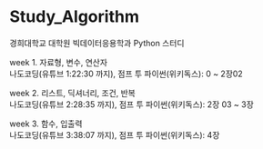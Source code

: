 # Study_Algorithm

경희대학교 대학원 빅데이터응용학과 Python 스터디

week 1. 자료형, 변수, 연산자 \
나도코딩(유튜브 1:22:30 까지), 점프 투 파이썬(위키독스): 0 ~ 2장02 

week 2. 리스트, 딕셔너리, 조건, 반복 \
나도코딩(유튜브 2:28:35 까지), 점프 투 파이썬(위키독스): 2장 03 ~ 3장

week 3. 함수, 입출력 \
나도코딩(유튜브 3:38:07 까지), 점프 투 파이썬(위키독스): 4장

